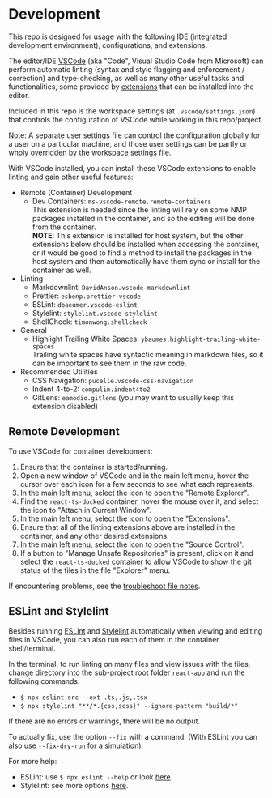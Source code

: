 # Development

This repo is designed for usage with the following IDE (integrated development
environment), configurations, and extensions.

The editor/IDE [VSCode](https://code.visualstudio.com/) (aka "Code", Visual
Studio Code from Microsoft) can perform automatic linting (syntax and style
flagging and enforcement / correction) and type-checking, as well as many other
useful tasks and functionalities, some provided by
[extensions](https://code.visualstudio.com/docs/editor/extension-marketplace)
that can be installed into the editor.

Included in this repo is the workspace settings (at `.vscode/settings.json`)
that controls the configuration of VSCode while working in this repo/project.

Note: A separate user settings file can control the configuration globally for a
user on a particular machine, and those user settings can be partly or wholy
overridden by the workspace settings file.

With VSCode installed, you can install these VSCode extensions to enable linting
and gain other useful features:

* Remote (Container) Development
  * Dev Containers: `ms-vscode-remote.remote-containers`  
    This extension is needed since the linting will rely on some NMP packages
    installed in the container, and so the editing will be done from the
    container.  
    **NOTE**: This extension is installed for host system, but the other extensions
    below should be installed when accessing the container, or it would be good
    to find a method to install the packages in the host system and then
    automatically have them sync or install for the container as well.
* Linting
  * Markdownlint: `DavidAnson.vscode-markdownlint`
  * Prettier: `esbenp.prettier-vscode`
  * ESLint: `dbaeumer.vscode-eslint`
  * Stylelint: `stylelint.vscode-stylelint`
  * ShellCheck: `timonwong.shellcheck`
* General
  * Highlight Trailing White Spaces: `ybaumes.highlight-trailing-white-spaces`  
    Trailing white spaces have syntactic meaning in markdown files, so it can be
    important to see them in the raw code.
* Recommended Utilities
  * CSS Navigation: `pucelle.vscode-css-navigation`
  * Indent 4-to-2: `compulim.indent4to2`
  * GitLens: `eamodio.gitlens`  (you may want to usually keep this extension disabled)

## Remote Development

To use VSCode for container development:

1. Ensure that the container is started/running.
2. Open a new window of VSCode and in the main left menu, hover the cursor over
   each icon for a few seconds to see what each represents.
3. In the main left menu, select the icon to open the "Remote Explorer".
4. Find the `react-ts-docked` container, hover the mouse over it, and select the
   icon to "Attach in Current Window".
5. In the main left menu, select the icon to open the "Extensions".
6. Ensure that all of the linting extensions above are installed in the
   container, and any other desired extensions.
7. In the main left menu, select the icon to open the "Source Control".
8. If a button to "Manage Unsafe Repositories" is present, click on it and
   select the `react-ts-docked` container to allow VSCode to show the git status
   of the files in the file "Explorer" menu.

If encountering problems, see the [troubleshoot file notes](./Troubleshoot.md).

## ESLint and Stylelint

Besides running [ESLint](https://eslint.org/) and
[Stylelint](https://stylelint.io/) automatically when viewing and editing files
in VSCode, you can also run each of them in the container shell/terminal.

In the terminal, to run linting on many files and view issues with the files,
change directory into the sub-project root folder `react-app` and run the
following commands:

* `$ npx eslint src --ext .ts,.js,.tsx`
* `$ npx stylelint "**/*.{css,scss}" --ignore-pattern "build/*"`

If there are no errors or warnings, there will be no output.

To actually fix, use the option `--fix` with a command.  (With ESLint you can
also use `--fix-dry-run` for a simulation).

For more help:

* ESLint: use `$ npx eslint --help` or look
  [here](https://eslint.org/docs/latest/use/command-line-interface).
* Stylelint: see more options [here](https://stylelint.io/user-guide/options/).
